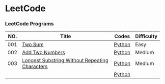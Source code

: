 # LeetCode

### LeetCode Programs

| NO. | Title | Codes | Difficulty |
| --- | ----- | ----- | ---------- |
| 001 | [Two Sum](https://leetcode.com/problems/two-sum/) | [Python](./Algorithms/Python/001.two_sum.py) | Easy |
| 002 | [Add Two Numbers](https://leetcode.com/problems/add-two-numbers/) | [Python](./Algorithms/Python/002.add_two_numberse.py) | Medium |
| 003 | [Longest Substring Without Repeating Characters](https://leetcode.com/problems/longest-substring-without-repeating-characters/) | [Python](./Algorithms/Python/003.longest_substring_without_repeating_characters) | Medium |
|  | []() | [Python](./Algorithms/Python/) |  |

